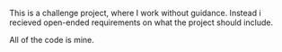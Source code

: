 This is a challenge project, where I work without guidance. Instead i recieved open-ended requirements on what the project should include. 

All of the code is mine. 